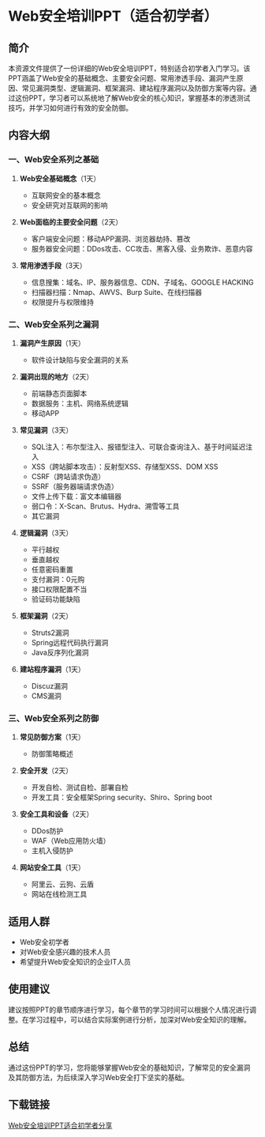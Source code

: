 # Web安全培训PPT（适合初学者）

## 简介

本资源文件提供了一份详细的Web安全培训PPT，特别适合初学者入门学习。该PPT涵盖了Web安全的基础概念、主要安全问题、常用渗透手段、漏洞产生原因、常见漏洞类型、逻辑漏洞、框架漏洞、建站程序漏洞以及防御方案等内容。通过这份PPT，学习者可以系统地了解Web安全的核心知识，掌握基本的渗透测试技巧，并学习如何进行有效的安全防御。

## 内容大纲

### 一、Web安全系列之基础
1. **Web安全基础概念**（1天）
   - 互联网安全的基本概念
   - 安全研究对互联网的影响

2. **Web面临的主要安全问题**（2天）
   - 客户端安全问题：移动APP漏洞、浏览器劫持、篡改
   - 服务器安全问题：DDos攻击、CC攻击、黑客入侵、业务欺诈、恶意内容

3. **常用渗透手段**（3天）
   - 信息搜集：域名、IP、服务器信息、CDN、子域名、GOOGLE HACKING
   - 扫描器扫描：Nmap、AWVS、Burp Suite、在线扫描器
   - 权限提升与权限维持

### 二、Web安全系列之漏洞
1. **漏洞产生原因**（1天）
   - 软件设计缺陷与安全漏洞的关系

2. **漏洞出现的地方**（2天）
   - 前端静态页面脚本
   - 数据服务：主机、网络系统逻辑
   - 移动APP

3. **常见漏洞**（3天）
   - SQL注入：布尔型注入、报错型注入、可联合查询注入、基于时间延迟注入
   - XSS（跨站脚本攻击）：反射型XSS、存储型XSS、DOM XSS
   - CSRF（跨站请求伪造）
   - SSRF（服务器端请求伪造）
   - 文件上传下载：富文本编辑器
   - 弱口令：X-Scan、Brutus、Hydra、溯雪等工具
   - 其它漏洞

4. **逻辑漏洞**（3天）
   - 平行越权
   - 垂直越权
   - 任意密码重置
   - 支付漏洞：0元购
   - 接口权限配置不当
   - 验证码功能缺陷

5. **框架漏洞**（2天）
   - Struts2漏洞
   - Spring远程代码执行漏洞
   - Java反序列化漏洞

6. **建站程序漏洞**（1天）
   - Discuz漏洞
   - CMS漏洞

### 三、Web安全系列之防御
1. **常见防御方案**（1天）
   - 防御策略概述

2. **安全开发**（2天）
   - 开发自检、测试自检、部署自检
   - 开发工具：安全框架Spring security、Shiro、Spring boot

3. **安全工具和设备**（2天）
   - DDos防护
   - WAF（Web应用防火墙）
   - 主机入侵防护

4. **网站安全工具**（1天）
   - 阿里云、云狗、云盾
   - 网站在线检测工具

## 适用人群

- Web安全初学者
- 对Web安全感兴趣的技术人员
- 希望提升Web安全知识的企业IT人员

## 使用建议

建议按照PPT的章节顺序进行学习，每个章节的学习时间可以根据个人情况进行调整。在学习过程中，可以结合实际案例进行分析，加深对Web安全知识的理解。

## 总结

通过这份PPT的学习，您将能够掌握Web安全的基础知识，了解常见的安全漏洞及其防御方法，为后续深入学习Web安全打下坚实的基础。

## 下载链接

[Web安全培训PPT适合初学者分享](https://pan.quark.cn/s/d8362c9d0050)